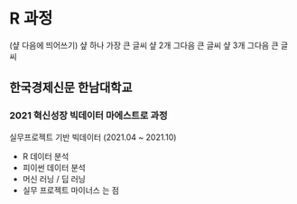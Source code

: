 # R 과정
(샾 다음에 띄어쓰기) 샾 하나 가장 큰 글씨 샾 2개 그다음 큰 글씨 샾 3개 그다음 큰 글씨

## 한국경제신문 한남대학교
### 2021 혁신성장 빅데이터 마에스트로 과정

실무프로젝트 기반 빅데이터  (2021.04 ~ 2021.10)

- R 데이터 분석
- 피이썬 데이터 분석
- 머신 러닝 / 딥 러닝
- 실무 프로젝트
마이너스 는 점
